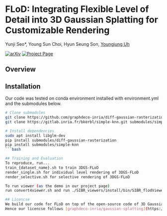 # FLoD: Integrating Flexible Level of Detail into 3D Gaussian Splatting for Customizable Rendering

Yunji Seo*, Young Sun Choi, Hyun Seung Son, [Youngjung Uh](https://vilab.yonsei.ac.kr/member/professor)

[![arXiv](https://img.shields.io/badge/arXiv-2408.128894-b31b1b.svg)](https://arxiv.org/pdf/2408.12894v1) 
[![Project Page](https://img.shields.io/badge/Visit-Project_Page-007ec6.svg)](https://3dgs-flod.github.io/flod.github.io/)

## Overview

## Installation
Our code was tested on conda environment installed with environment.yml and the submodules below.

```bash
# Clone submodules
git clone https://github.com/graphdeco-inria/diff-gaussian-rasterization submodules/diff-gaussian-rasterization
git clone https://gitlab.inria.fr/bkerbl/simple-knn.git submodules/simple-knn

# Install dependencies
sudo apt install libglm-dev
pip install submodules/diff-gaussian-rasterization
pip install submodules/simple-knn
```bash

## Training and Evaluation
To reproduce, run...
train_{dataset_name}.sh to train 3DGS-FLoD
render_single.sh for individual level rendering of 3DGS-FLoD
render_selective.sh for selective rendering of 3DGS-FLoD

To run viewer (as the demo in our project page)
run convert4viewer.sh and run ./SIBR_viewers/install/bin/SIBR_flodViewer_app /path/to/your/model

## Licencse
We build our code for FLoD on top of the open-source code of 3D Gaussian Splatting.
Hence our licencse follows [graphdeco-inria/gaussian-splatting](https://github.com/graphdeco-inria/gaussian-splatting)
